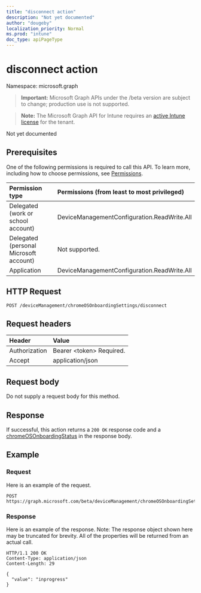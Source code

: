 ```yaml
---
title: "disconnect action"
description: "Not yet documented"
author: "dougeby"
localization_priority: Normal
ms.prod: "intune"
doc_type: apiPageType
---
```


# disconnect action

Namespace: microsoft.graph

> **Important:** Microsoft Graph APIs under the /beta version are subject to change; production use is not supported.

> **Note:** The Microsoft Graph API for Intune requires an [active Intune license](https://go.microsoft.com/fwlink/?linkid=839381) for the tenant.

Not yet documented

## Prerequisites
One of the following permissions is required to call this API. To learn more, including how to choose permissions, see [Permissions](/graph/permissions-reference).

|Permission type|Permissions (from least to most privileged)|
|:---|:---|
|Delegated (work or school account)|DeviceManagementConfiguration.ReadWrite.All|
|Delegated (personal Microsoft account)|Not supported.|
|Application|DeviceManagementConfiguration.ReadWrite.All|

## HTTP Request
<!-- {
  "blockType": "ignored"
}
-->
``` http
POST /deviceManagement/chromeOSOnboardingSettings/disconnect
```

## Request headers
|Header|Value|
|:---|:---|
|Authorization|Bearer &lt;token&gt; Required.|
|Accept|application/json|

## Request body
Do not supply a request body for this method.

## Response
If successful, this action returns a `200 OK` response code and a [chromeOSOnboardingStatus](../resources/intune-chromebooksync-chromeosonboardingstatus.md) in the response body.

## Example

### Request
Here is an example of the request.
``` http
POST https://graph.microsoft.com/beta/deviceManagement/chromeOSOnboardingSettings/disconnect
```

### Response
Here is an example of the response. Note: The response object shown here may be truncated for brevity. All of the properties will be returned from an actual call.
``` http
HTTP/1.1 200 OK
Content-Type: application/json
Content-Length: 29

{
  "value": "inprogress"
}
```





